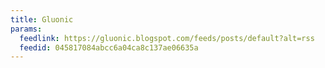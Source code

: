 ```yaml
---
title: Gluonic
params:
  feedlink: https://gluonic.blogspot.com/feeds/posts/default?alt=rss
  feedid: 045817084abcc6a04ca8c137ae06635a
---
```

